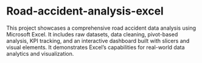 # Road-accident-analysis-excel
This project showcases a comprehensive road accident data analysis using Microsoft Excel. It includes raw datasets, data cleaning, pivot-based analysis, KPI tracking, and an interactive dashboard built with slicers and visual elements. It demonstrates Excel’s capabilities for real-world data analytics and visualization.
